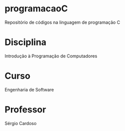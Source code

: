 # programacaoC
Repositório de códigos na linguagem de programação C 
# Disciplina
Introdução à Programação de Computadores 
# Curso
Engenharia de Software
# Professor
Sérgio Cardoso
